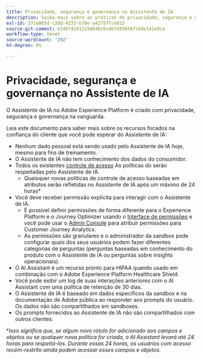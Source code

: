 ```yaml
---
title: Privacidade, segurança e governança no Assistente de IA
description: Saiba mais sobre as práticas de privacidade, segurança e governança do Assistente de IA.
exl-id: 371e065d-c2dd-4233-b78e-a42757fce853
source-git-commit: e14bf4191319d646c6c4bfd55656fc6de141e9ca
workflow-type: tm+mt
source-wordcount: '292'
ht-degree: 0%

---
```


# Privacidade, segurança e governança no Assistente de IA

O Assistente de IA no Adobe Experience Platform é criado com privacidade, segurança e governança na vanguarda.

Leia este documento para saber mais sobre os recursos focados na confiança do cliente que você pode esperar do Assistente de IA:

* Nenhum dado pessoal está sendo usado pelo Assistente de IA hoje, mesmo para fins de treinamento.
* O Assistente de IA não tem conhecimento dos dados do consumidor.
* Todos os existentes [controle de acesso](../access-control/home.md) As políticas do serão respeitadas pelo Assistente de IA.
   * Quaisquer novas políticas de controle de acesso baseadas em atributos serão refletidas no Assistente de IA após um máximo de 24 horas*
* Você deve receber permissão explícita para interagir com o Assistente de IA.
   * É possível definir permissões de forma diferente para o Experience Platform e o Journey Optimizer usando o [Interface de permissões](../access-control/abac/ui/permissions.md) e você pode usar o [Admin Console](../access-control/ui/browse.md) para atribuir permissões para Customer Journey Analytics.
   * As permissões são granulares e o administrador da sandbox pode configurar quais dos seus usuários podem fazer diferentes categorias de perguntas (perguntas baseadas em conhecimento do produto com o Assistente de IA ou perguntas sobre insights operacionais).
* O AI Assistant é um recurso pronto para HIPAA quando usado em combinação com o Adobe Experience Platform Healthcare Shield.
* Você pode exibir um log de suas interações anteriores com o AI Assistant com uma política de retenção de 30 dias.
* O Assistente de IA é baseado em dados específicos da sandbox e na documentação de Adobe pública ao responder aos prompts do usuário. Os dados não são compartilhados em sandboxes.
* Os prompts fornecidos ao Assistente de IA não são compartilhados com outros clientes.

**Isso significa que, se algum novo rótulo for adicionado aos campos e objetos ou se qualquer nova política for criada, o AI Assistant levará até 24 horas para respeitá-los. Durante essas 24 horas, os usuários com acesso recém-restrito ainda podem acessar esses campos e objetos.*
